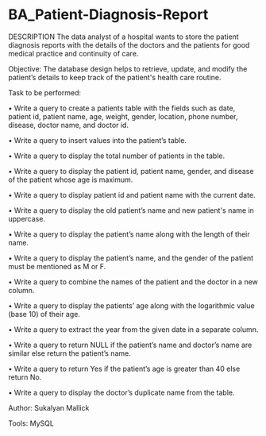 # BA_Patient-Diagnosis-Report
DESCRIPTION
The data analyst of a hospital wants to store the patient diagnosis reports with the details of the doctors and the patients for good medical practice and continuity of care.

Objective:
The database design helps to retrieve, update, and modify the patient’s details to keep track of the patient's health care routine.

Task to be performed:

•	Write a query to create a patients table with the fields such as date, patient id, patient name, age, weight, gender, location, phone number, disease, doctor name, and doctor id.

•	Write a query to insert values into the patient’s table.

•	Write a query to display the total number of patients in the table.

•	Write a query to display the patient id, patient name, gender, and disease of the patient whose age is maximum.

•	Write a query to display patient id and patient name with the current date.

•	Write a query to display the old patient’s name and new patient's name in uppercase.

•	Write a query to display the patient’s name along with the length of their name.

•	Write a query to display the patient’s name, and the gender of the patient must be mentioned as M or F.

•	Write a query to combine the names of the patient and the doctor in a new column. 

•	Write a query to display the patients’ age along with the logarithmic value (base 10) of their age.

•	Write a query to extract the year from the given date in a separate column.

•	Write a query to return NULL if the patient’s name and doctor’s name are similar else return the patient’s name.

•	Write a query to return Yes if the patient’s age is greater than 40 else return No.

•	Write a query to display the doctor’s duplicate name from the table.

Author: Sukalyan Mallick

Tools: MySQL
